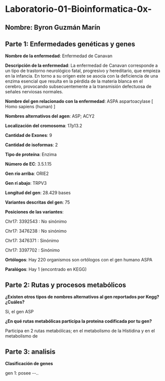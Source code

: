 # Laboratorio-01-Bioinformatica-0x-

## Nombre: Byron Guzmán Marín


## Parte 1: Enfermedades genéticas y genes

__Nombre de la enfermedad__: Enfermedad de Canavan

__Descripción de la enfermedad__: La enfermedad de Canavan corresponde a un tipo de trastorno neurológico fatal, progresivo y hereditario, que empieza en la infancia. En torno a su origen este se asocia con la deficiencia de una enzima esencial que resulta en la pérdida de la materia blanca en el cerebro, provocando subsecuentemente a la transmisión defectuosa de señales nerviosas normales.

__Nombre del gen relacionado con la enfermedad__: ASPA aspartoacylase [ Homo sapiens (human) ]

__Nombres alternativos del agen__: ASP; ACY2

__Localización del cromosoma__: 17p13.2

__Cantidad de Exones__: 9

__Cantidad de isoformas__: 2

__Tipo de proteína__: Enzima

__Número de EC__:  3.5.1.15

__Gen río arriba__: ORIE2

__Gen rí abajo__: TRPV3 


__Longitud del gen__: 28.429 bases

__Variantes descritas del gen__: 75

__Posiciones de las variantes__: 

Chr17: 3392543 : No sinónimo

Chr17: 3476238 : No sinónimo

Chr17: 3476371 : Sinónimo

Chr17: 3397702 : Sinónimo

__Ortólogos__: Hay 220 organismos son ortólogos con el gen humano ASPA

__Paralógos__: Hay 1 (encontrado en KEGG)

## Parte 2: Rutas y procesos metabólicos

__¿Existen otros tipos de nombres alternativos al gen reportados por Kegg? ¿Cuáles?__

Si, el gen ASP

__¿En qué rutas metabólicas participa la proteina codificada por tu gen?__

Participa en 2 rutas metabólicas; en el metabolismo de la Histidina y en el metabolismo de


## Parte 3: analisis

__Clasificación de genes__

gen 1: posee --..


